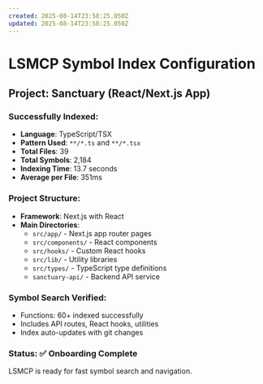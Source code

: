 ```yaml
---
created: 2025-08-14T23:58:25.050Z
updated: 2025-08-14T23:58:25.050Z
---
```


# LSMCP Symbol Index Configuration

## Project: Sanctuary (React/Next.js App)

### Successfully Indexed:
- **Language**: TypeScript/TSX
- **Pattern Used**: `**/*.ts` and `**/*.tsx`
- **Total Files**: 39
- **Total Symbols**: 2,184
- **Indexing Time**: 13.7 seconds
- **Average per File**: 351ms

### Project Structure:
- **Framework**: Next.js with React
- **Main Directories**:
  - `src/app/` - Next.js app router pages
  - `src/components/` - React components
  - `src/hooks/` - Custom React hooks
  - `src/lib/` - Utility libraries
  - `src/types/` - TypeScript type definitions
  - `sanctuary-api/` - Backend API service

### Symbol Search Verified:
- Functions: 60+ indexed successfully
- Includes API routes, React hooks, utilities
- Index auto-updates with git changes

### Status: ✅ Onboarding Complete
LSMCP is ready for fast symbol search and navigation.